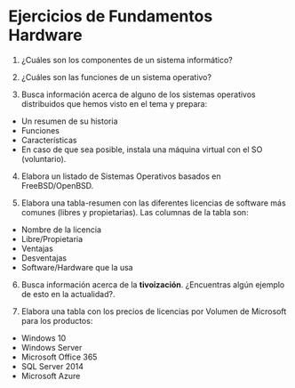 # Ejercicios de Fundamentos Hardware

1. ¿Cuáles son los componentes de un sistema informático?

2. ¿Cuáles son las funciones de un sistema operativo?

3. Busca información acerca de alguno de los sistemas operativos distribuidos que hemos visto en el tema y prepara:

  * Un resumen de su historia
  * Funciones
  * Características
  * En caso de que sea posible, instala una máquina virtual con el SO (voluntario).

4. Elabora un listado de Sistemas Operativos basados en FreeBSD/OpenBSD.

5. Elabora una tabla-resumen con las diferentes licencias de software más comunes (libres y propietarias). Las columnas de la tabla son:

  * Nombre de la licencia
  * Libre/Propietaria
  * Ventajas
  * Desventajas
  * Software/Hardware que la usa

6. Busca información acerca de la **tivoización**. ¿Encuentras algún ejemplo de esto en la actualidad?.

7. Elabora una tabla con los precios de licencias por Volumen de Microsoft para los productos:

 * Windows 10
 * Windows Server
 * Microsoft Office 365
 * SQL Server 2014
 * Microsoft Azure
